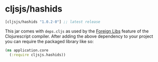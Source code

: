 # cljsjs/hashids

[](dependency)
```clojure
[cljsjs/hashids "1.0.2-0"] ;; latest release
```
[](/dependency)

This jar comes with `deps.cljs` as used by the [Foreign Libs][flibs] feature
of the Clojurescript compiler. After adding the above dependency to your project
you can require the packaged library like so:

```clojure
(ns application.core
  (:require cljsjs.hashids))
```

[flibs]: https://github.com/clojure/clojurescript/wiki/Foreign-Dependencies

